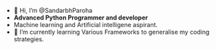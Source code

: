 - 👋 Hi, I’m @SandarbhParoha
-  **Advanced Python Programmer and developer**
- Machine learning and Artificial intelligene aspirant.
- 🌱 I’m currently learning Various Frameworks to generalise my coding strategies.


<!---
SandarbhOmie/SandarbhOmie is a ✨ special ✨ repository because its `README.md` (this file) appears on your GitHub profile.
You can click the Preview link to take a look at your changes.
--->
